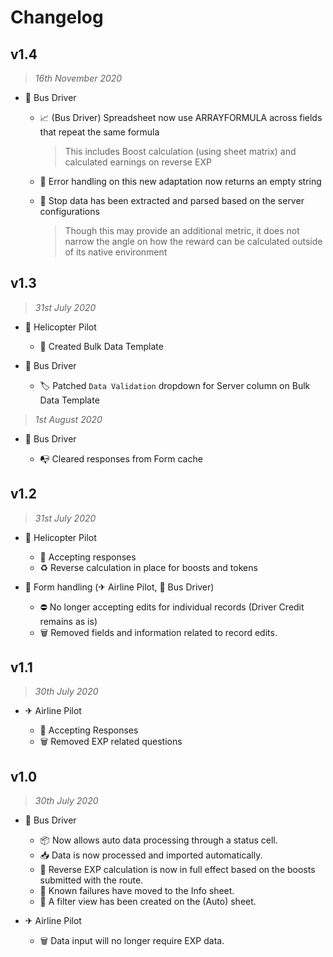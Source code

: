 # Changelog

## v1.4

> _16th November 2020_

- 🚌 Bus Driver

  - 📈 (Bus Driver) Spreadsheet now use ARRAYFORMULA across fields that repeat the same formula
    > This includes Boost calculation (using sheet matrix) and calculated earnings on reverse EXP
    
  - 🚧 Error handling on this new adaptation now returns an empty string
  
  - 🚏 Stop data has been extracted and parsed based on the server configurations
    > Though this may provide an additional metric, it does not narrow the angle on how the reward can be calculated outside of its native environment

## v1.3

> _31st July 2020_

- 🚁 Helicopter Pilot

  - 📒 Created Bulk Data Template

- 🚌 Bus Driver

  - 🏷 Patched `Data Validation` dropdown for Server column on Bulk Data Template

> _1st August 2020_

- 🚌 Bus Driver

  - 📭 Cleared responses from Form cache

## v1.2

> _31st July 2020_

- 🚁 Helicopter Pilot

  - 🎉 Accepting responses
  - ♻ Reverse calculation in place for boosts and tokens

- 🧩 Form handling (✈ Airline Pilot, 🚌 Bus Driver)

  - ⛔ No longer accepting edits for individual records (Driver Credit remains as is)
  - 🗑 Removed fields and information related to record edits.

## v1.1

> _30th July 2020_

- ✈ Airline Pilot

  - 🎉 Accepting Responses
  - 🗑 Removed EXP related questions

## v1.0

> _30th July 2020_

- 🚌 Bus Driver

  - 📦 Now allows auto data processing through a status cell.
  - 📥 Data is now processed and imported automatically.
  - 🧮 Reverse EXP calculation is now in full effect based on the boosts submitted with the route.
  - 🚏 Known failures have moved to the Info sheet.
  - 📂 A filter view has been created on the (Auto) sheet.

- ✈ Airline Pilot

  - 🗑 Data input will no longer require EXP data.
